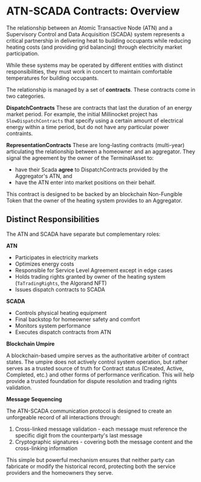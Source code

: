 # ATN-SCADA Contracts: Overview

The relationship between an Atomic Transactive Node (ATN) and a Supervisory Control and Data Acquisition (SCADA) system represents a critical partnership in delivering heat to building occupants while reducing heating costs (and providing grid balancing) through electricity market participation.

While these systems may be operated by different entities with distinct responsibilities, they must work in concert to maintain comfortable temperatures for building occupants.

The relationship is managed by a set of **contracts**. These contracts come in two categories.

**DispatchContracts** These are contracts that last the duration of an energy market period. For example, the initial Millinocket project has `SlowDispatchContracts` that specify using a certain amount of electrical energy within a time period, but do not have any particular power contraints.

**RepresentationContracts**  These are long-lasting contracts (multi-year) articulating the relationship between a homeowner and an aggregator. They signal the agreement by the owner of the TerminalAsset to:
- have their Scada **agree** to DispatchContracts provided by the Aggregator's ATN, and
- have the ATN enter into market positions on their behalf.

This contract is designed to be backed by an blockchain Non-Fungible Token that the owner of the heating system provides to an Aggregator.

## Distinct Responsibilities
The ATN and SCADA have separate but complementary roles:

**ATN**
 - Participates in electricity markets
 - Optimizes energy costs
 - Responsible for Service Level Agreement except in edge cases
 - Holds trading rights granted by owner of the heating system (`TaTradingRights`, the Algorand NFT)
 - Issues dispatch contracts to SCADA

**SCADA**
 - Controls physical heating equipment
 - Final backstop for homeowner safety and comfort 
 - Monitors system performance
 - Executes dispatch contracts from ATN


**Blockchain Umpire**

A blockchain-based umpire serves as the authoritative arbiter of contract states. The umpire does not actively control system operation, but rather serves as a trusted source of truth for Contract status (Created, Active, Completed, etc.) and other forms of performance verification. This will help provide a trusted foundation for dispute resolution and trading rights validation.

**Message Sequencing**

The ATN-SCADA communication protocol is designed to create an unforgeable record of all interactions through:

 1. Cross-linked message validation - each message must reference the specific digit from the counterparty's last message
 2. Cryptographic signatures - covering both the message content and the cross-linking information

This simple but powerful mechanism ensures that neither party can fabricate or modify the historical record, protecting both the service providers and the homeowners they serve.
